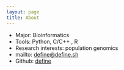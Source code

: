 ```yaml
---
layout: page
title: About
---
```

* Major: Bioinformatics
* Tools: Python, C/C++ , R
* Research interests: population genomics
* mailto: [define@define.sh](define@define.sh)
* Github: [define](https://github.com/fengcong3)

